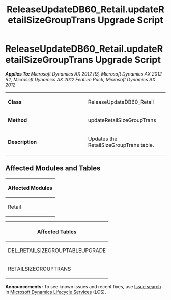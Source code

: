 ﻿---
title: ReleaseUpdateDB60_Retail.updateRetailSizeGroupTrans Upgrade Script
TOCTitle: ReleaseUpdateDB60_Retail.updateRetailSizeGroupTrans Upgrade Script
ms:assetid: a291aa95-7607-2223-5758-4c63c25618c0
ms:mtpsurl: https://msdn.microsoft.com/en-us/library/JJ736770(v=AX.60)
ms:contentKeyID: 49710202
ms.date: 05/18/2015
mtps_version: v=AX.60
---

# ReleaseUpdateDB60\_Retail.updateRetailSizeGroupTrans Upgrade Script 


_**Applies To:** Microsoft Dynamics AX 2012 R3, Microsoft Dynamics AX 2012 R2, Microsoft Dynamics AX 2012 Feature Pack, Microsoft Dynamics AX 2012_

<table>
<colgroup>
<col style="width: 50%" />
<col style="width: 50%" />
</colgroup>
<tbody>
<tr class="odd">
<td><p><strong>Class</strong></p></td>
<td><p>ReleaseUpdateDB60_Retail</p></td>
</tr>
<tr class="even">
<td><p><strong>Method</strong></p></td>
<td><p>updateRetailSizeGroupTrans</p></td>
</tr>
<tr class="odd">
<td><p><strong>Description</strong></p></td>
<td><p>Updates the RetailSizeGroupTrans table.</p></td>
</tr>
</tbody>
</table>


## Affected Modules and Tables

<table>
<colgroup>
<col style="width: 100%" />
</colgroup>
<thead>
<tr class="header">
<th><p>Affected Modules</p></th>
</tr>
</thead>
<tbody>
<tr class="odd">
<td><p>Retail</p></td>
</tr>
</tbody>
</table>


<table>
<colgroup>
<col style="width: 100%" />
</colgroup>
<thead>
<tr class="header">
<th><p>Affected Tables</p></th>
</tr>
</thead>
<tbody>
<tr class="odd">
<td><p>DEL_RETAILSIZEGROUPTABLEUPGRADE</p></td>
</tr>
<tr class="even">
<td><p>RETAILSIZEGROUPTRANS</p></td>
</tr>
</tbody>
</table>

  
**Announcements:** To see known issues and recent fixes, use [Issue search](http://go.microsoft.com/fwlink/?linkid=389258) in [Microsoft Dynamics Lifecycle Services](http://go.microsoft.com/fwlink/?linkid=306505) (LCS).

